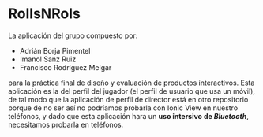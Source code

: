 # RollsNRols

La aplicación del grupo compuesto por:

- Adrián Borja Pimentel
- Imanol Sanz Ruiz
- Francisco Rodríguez Melgar

para la práctica final de diseño y evaluación de productos interactivos. Esta aplicación es la del perfil del jugador (el perfil de usuario que usa un móvil), de tal modo que la aplicación de perfil de director está en otro repositorio porque de no ser así no podríamos probarla con Ionic View en nuestro teléfonos, y dado que esta aplicación hara un **uso intersivo de _Bluetooth_**, necesitamos probarla en teléfonos.